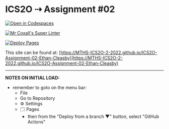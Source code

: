 # ICS2O ⇢ Assignment #02

[![Open in Codespaces](https://classroom.github.com/assets/launch-codespace-7f7980b617ed060a017424585567c406b6ee15c891e84e1186181d67ecf80aa0.svg)](https://classroom.github.com/open-in-codespaces?assignment_repo_id=11050670)

[![Mr Coxall's Super Linter](https://github.com/MTHS-ICS2O-2-2022/ICS2O-Assignment-02-Ethan-Cleasby/workflows/Mr%20Coxall's%20Super%20Linter/badge.svg)](https://github.com/MTHS-ICS2O-2-2022/ICS2O-Assignment-02-Ethan-Cleasby/actions)

[![Deploy Pages](https://github.com/MTHS-ICS2O-2-2022/ICS2O-Assignment-02-Ethan-Cleasby/workflows/Deploy%20Pages/badge.svg)](https://github.com/MTHS-ICS2O-2-2022/ICS2O-Assignment-02-Ethan-Cleasby/actions)

This site can be found at: [https://MTHS-ICS2O-2-2022.github.io/ICS2O-Assignment-02-Ethan-Cleasby](https://MTHS-ICS2O-2-2022.github.io/ICS2O-Assignment-02-Ethan-Cleasby)

---

**NOTES ON INITIAL LOAD:**
- remember to goto on the menu bar:
  - File
  - Go to Repository
  - ⚙ Settings
  - 🗔 Pages
    - then from the "Deploy from a branch ▼" button, select "GitHub Actions"

